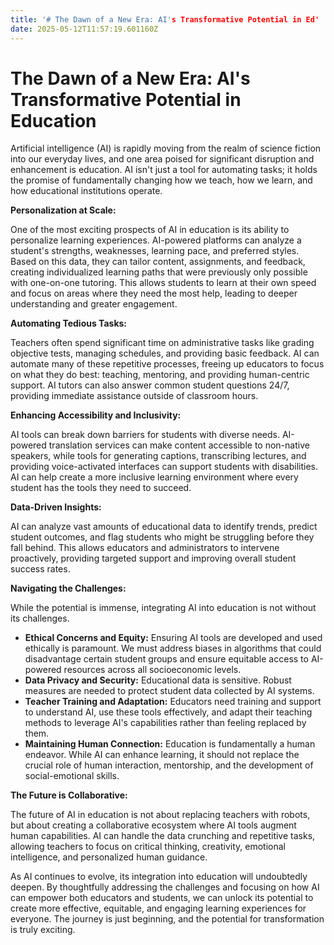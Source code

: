 ```yaml
---
title: '# The Dawn of a New Era: AI's Transformative Potential in Ed'
date: 2025-05-12T11:57:19.601160Z
---
```


# The Dawn of a New Era: AI's Transformative Potential in Education

Artificial intelligence (AI) is rapidly moving from the realm of science fiction into our everyday lives, and one area poised for significant disruption and enhancement is education. AI isn't just a tool for automating tasks; it holds the promise of fundamentally changing how we teach, how we learn, and how educational institutions operate.

**Personalization at Scale:**

One of the most exciting prospects of AI in education is its ability to personalize learning experiences. AI-powered platforms can analyze a student's strengths, weaknesses, learning pace, and preferred styles. Based on this data, they can tailor content, assignments, and feedback, creating individualized learning paths that were previously only possible with one-on-one tutoring. This allows students to learn at their own speed and focus on areas where they need the most help, leading to deeper understanding and greater engagement.

**Automating Tedious Tasks:**

Teachers often spend significant time on administrative tasks like grading objective tests, managing schedules, and providing basic feedback. AI can automate many of these repetitive processes, freeing up educators to focus on what they do best: teaching, mentoring, and providing human-centric support. AI tutors can also answer common student questions 24/7, providing immediate assistance outside of classroom hours.

**Enhancing Accessibility and Inclusivity:**

AI tools can break down barriers for students with diverse needs. AI-powered translation services can make content accessible to non-native speakers, while tools for generating captions, transcribing lectures, and providing voice-activated interfaces can support students with disabilities. AI can help create a more inclusive learning environment where every student has the tools they need to succeed.

**Data-Driven Insights:**

AI can analyze vast amounts of educational data to identify trends, predict student outcomes, and flag students who might be struggling before they fall behind. This allows educators and administrators to intervene proactively, providing targeted support and improving overall student success rates.

**Navigating the Challenges:**

While the potential is immense, integrating AI into education is not without its challenges.

*   **Ethical Concerns and Equity:** Ensuring AI tools are developed and used ethically is paramount. We must address biases in algorithms that could disadvantage certain student groups and ensure equitable access to AI-powered resources across all socioeconomic levels.
*   **Data Privacy and Security:** Educational data is sensitive. Robust measures are needed to protect student data collected by AI systems.
*   **Teacher Training and Adaptation:** Educators need training and support to understand AI, use these tools effectively, and adapt their teaching methods to leverage AI's capabilities rather than feeling replaced by them.
*   **Maintaining Human Connection:** Education is fundamentally a human endeavor. While AI can enhance learning, it should not replace the crucial role of human interaction, mentorship, and the development of social-emotional skills.

**The Future is Collaborative:**

The future of AI in education is not about replacing teachers with robots, but about creating a collaborative ecosystem where AI tools augment human capabilities. AI can handle the data crunching and repetitive tasks, allowing teachers to focus on critical thinking, creativity, emotional intelligence, and personalized human guidance.

As AI continues to evolve, its integration into education will undoubtedly deepen. By thoughtfully addressing the challenges and focusing on how AI can empower both educators and students, we can unlock its potential to create more effective, equitable, and engaging learning experiences for everyone. The journey is just beginning, and the potential for transformation is truly exciting.